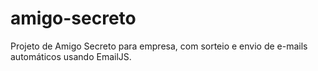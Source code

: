# amigo-secreto
Projeto de Amigo Secreto para empresa, com sorteio e envio de e-mails automáticos usando EmailJS.
